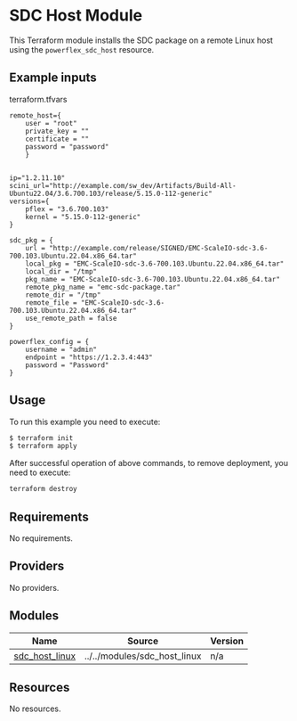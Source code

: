 <!--
Copyright (c) 2024 Dell Inc., or its subsidiaries. All Rights Reserved.

Licensed under the Mozilla Public License Version 2.0 (the "License");
you may not use this file except in compliance with the License.
You may obtain a copy of the License at

    http://mozilla.org/MPL/2.0/


Unless required by applicable law or agreed to in writing, software
distributed under the License is distributed on an "AS IS" BASIS,
WITHOUT WARRANTIES OR CONDITIONS OF ANY KIND, either express or implied.
See the License for the specific language governing permissions and
limitations under the License.
-->

# SDC Host Module

This Terraform module installs the SDC package on a remote Linux host using the `powerflex_sdc_host` resource.

## Example inputs

terraform.tfvars
```hcl
remote_host={
    user = "root"
    private_key = ""
    certificate = ""
    password = "password"
    }


ip="1.2.11.10"
scini_url="http://example.com/sw_dev/Artifacts/Build-All-Ubuntu22.04/3.6.700.103/release/5.15.0-112-generic"
versions={
    pflex = "3.6.700.103"
    kernel = "5.15.0-112-generic"
}

sdc_pkg = {
    url = "http://example.com/release/SIGNED/EMC-ScaleIO-sdc-3.6-700.103.Ubuntu.22.04.x86_64.tar"
    local_pkg = "EMC-ScaleIO-sdc-3.6-700.103.Ubuntu.22.04.x86_64.tar"
    local_dir = "/tmp"
    pkg_name = "EMC-ScaleIO-sdc-3.6-700.103.Ubuntu.22.04.x86_64.tar"
    remote_pkg_name = "emc-sdc-package.tar"
    remote_dir = "/tmp"
    remote_file = "EMC-ScaleIO-sdc-3.6-700.103.Ubuntu.22.04.x86_64.tar"
    use_remote_path = false
}

powerflex_config = {
    username = "admin"
    endpoint = "https://1.2.3.4:443"
    password = "Password" 
}
```

## Usage

To run this example you need to execute:

```bash
$ terraform init
$ terraform apply
```


After successful operation of above commands, to remove deployment, you need to execute:

```bash
terraform destroy 
```

<!-- BEGIN_TF_DOCS -->
## Requirements

No requirements.

## Providers

No providers.

## Modules

| Name | Source | Version |
|------|--------|---------|
| <a name="module_sdc_host_linux"></a> [sdc\_host\_linux](#module\_sdc\_host\_linux) | ../../modules/sdc_host_linux | n/a |

## Resources

No resources.


<!-- END_TF_DOCS -->